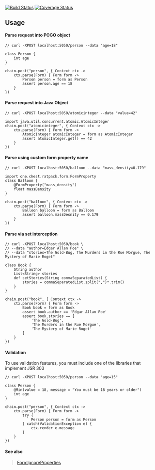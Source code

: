 

[![Build Status][travis-image]][travis-url]
[![Coverage Status][coveralls-image]][coveralls-url]


Usage 
-

#### Parse request into POGO object

    // curl -XPOST localhost:5050/person --data "age=18"  
    
    class Person {
        int age
    }
    
    chain.post("person", { Context ctx ->
        ctx.parse(Form) { Form form -> 
            Person person = form as Person
            assert person.age == 18
        }
    })

#### Parse request into Java Object

    // curl -XPOST localhost:5050/atomicinteger --data "value=42"
    
    import java.util.concurrent.atomic.AtomicInteger
    chain.post("atomicinteger", { Context ctx ->
        ctx.parse(Form) { Form form -> 
            AtomicInteger atomicInteger = form as AtomicInteger
            assert atomicInteger.get() == 42
        }
    })

#### Parse using custom form property name

    // curl -XPOST localhost:5050/balloon --data "mass_density=0.179"  
    
    import one.chest.ratpack.form.FormProperty
    class Balloon {
        @FormProperty("mass_density")
        float massDensity
    }
    
    chain.post("balloon", { Context ctx ->
        ctx.parse(Form) { Form form -> 
            Balloon balloon = form as Balloon
            assert balloon.massDesnity == 0.179
        }
    })

#### Parse via set interception

    // curl -XPOST localhost:5050/book \ 
    // --data "author=Edgar Allan Poe" \
    // --data "stories=The Gold-Bug, The Murders in the Rue Morgue, The Mystery of Marie Roget"  
    
    class Book {
        String author
        List<String> stories
        def setStories(String commaSeparatedList) {
            stories = commaSeparatedList.split(",")*.trim()
        }
    }
    
    chain.post("book", { Context ctx ->
        ctx.parse(Form) { Form form -> 
            Book book = form as Book
            assert book.author == 'Edgar Allan Poe'
            assert book.stories == [
                'The Gold-Bug',
                'The Murders in the Rue Morgue', 
                'The Mystery of Marie Roget'
            ]
        }
    })
    
#### Validation

To use validation features, you must include one of the libraries that implement JSR 303  

    // curl -XPOST localhost:5050/person --data "age=15"
    
    class Person {
        @Min(value = 18, message = "You must be 18 years or older") 
        int age
    }
    
    chain.post("person", { Context ctx ->
        ctx.parse(Form) { Form form ->
            try {
                Person person = form as Person
            } catch(ValidationException e) {
                ctx.render e.message
            }
        }
    })
    
#### See also 

> [FormIgnoreProperties](src/test/groovy/one/chest/ratpack/groovy/extension/FormIgnorePropertiesTest.groovy)

[travis-image]: https://travis-ci.org/DNAlchemist/ratpack-form-parser.svg?branch=master
[travis-url]: https://travis-ci.org/DNAlchemist/ratpack-form-parser
[coveralls-image]: https://coveralls.io/repos/github/DNAlchemist/ratpack-form-parser/badge.svg?branch=master
[coveralls-url]: https://coveralls.io/github/DNAlchemist/ratpack-form-parser?branch=master
